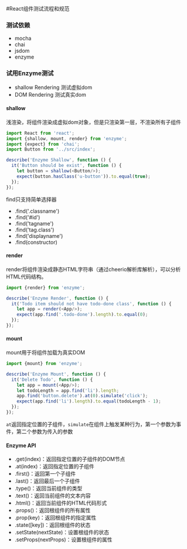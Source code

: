 #React组件测试流程和规范

### 测试依赖
- mocha
- chai
- jsdom
- enzyme

### 试用Enzyme测试
- shallow Rendering 测试虚拟dom
- DOM Rendering 测试真实dom

#### shallow
浅渲染，将组件渲染成虚拟dom对象，但是只渲染第一层，不渲染所有子组件
```javascript
import React from 'react';
import {shallow, mount, render} from 'enzyme';
import {expect} from 'chai';
import Button from '../src/index';

describe('Enzyme Shallow', function () {
  it('Button should be exist', function () {
    let button = shallow(<Button/>);
    expect(button.hasClass('u-button')).to.equal(true);
  });
});
```
find只支持简单选择器
- .find('.classname')
- .find('#id')
- .find('tagname')
- .find('tag.class')
- .find('displayname')
- .find(constructor)

#### render
render将组件渲染成静态HTML字符串（通过cheerio解析库解析），可以分析HTML代码结构。
```javascript
import {render} from 'enzyme';

describe('Enzyme Render', function () {
  it('Todo item should not have todo-done class', function () {
    let app = render(<App/>);
    expect(app.find('.todo-done').length).to.equal(0);
  });
});
```
#### mount
mount用于将组件加载为真实DOM
```javascript
import {mount} from 'enzyme';

describe('Enzyme Mount', function () {
  it('Delete Todo', function () {
    let app = mount(<App/>);
    let todoLength = app.find('li').length;
    app.find('button.delete').at(0).simulate('click');
    expect(app.find('li').length).to.equal(todoLength - 1);
  });
});
```
`at`返回指定位置的子组件，`simulate`在组件上触发某种行为，第一个参数为事件，第二个参数为传入的参数

#### Enzyme API
- .get(index)：返回指定位置的子组件的DOM节点
- .at(index)：返回指定位置的子组件
- .first()：返回第一个子组件
- .last()：返回最后一个子组件
- .type()：返回当前组件的类型
- .text()：返回当前组件的文本内容
- .html()：返回当前组件的HTML代码形式
- .props()：返回根组件的所有属性
- .prop(key)：返回根组件的指定属性
- .state([key])：返回根组件的状态
- .setState(nextState)：设置根组件的状态
- .setProps(nextProps)：设置根组件的属性
